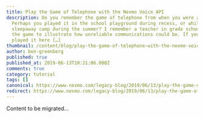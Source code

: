 ```yaml
---
title: Play the Game of Telephone with the Nexmo Voice API
description: Do you remember the game of telephone from when you were a kid?
  Perhaps you played it in the school playground during recess, or while at a
  sleepaway camp during the summer? I remember a teacher in grade school using
  the game to illustrate how unreliable communications could be. If you never
  played it here […]
thumbnail: /content/blog/play-the-game-of-telephone-with-the-nexmo-voice-api-ruby-on-rails-and-google-cloud-platform-dr/Game-of-Telephones_1200x675.jpg
author: ben-greenberg
published: true
published_at: 2019-06-13T10:21:06.000Z
comments: true
category: tutorial
tags: []
canonical: https://www.nexmo.com/legacy-blog/2019/06/13/play-the-game-of-telephone-with-the-nexmo-voice-api-ruby-on-rails-and-google-cloud-platform-dr
redirect: https://www.nexmo.com/legacy-blog/2019/06/13/play-the-game-of-telephone-with-the-nexmo-voice-api-ruby-on-rails-and-google-cloud-platform-dr
---
```


Content to be migrated...
